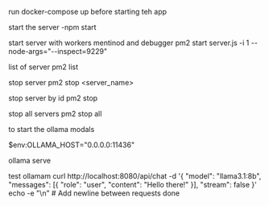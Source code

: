 run docker-compose up before starting teh app 


start the server -npm start 

start server with workers mentinod and debugger pm2 start server.js -i 1 --node-args="--inspect=9229"

list of server pm2 list 

stop server pm2 stop <server_name> 

stop server by id pm2 stop <id>

stop all servers   pm2 stop all 



to start the ollama modals 

$env:OLLAMA_HOST="0.0.0.0:11436"

ollama serve








test ollamam 
curl http://localhost:8080/api/chat -d '{
    "model": "llama3.1:8b",
    "messages": [{
      "role": "user",
      "content": "Hello there!"
    }],
    "stream": false
  }'
  echo -e "\n"  # Add newline between requests
done